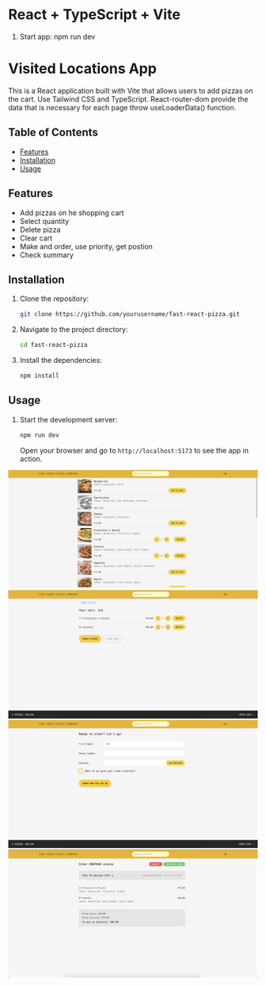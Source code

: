 # React + TypeScript + Vite

1. Start app: npm run dev

# Visited Locations App

This is a React application built with Vite that allows users to add pizzas on the cart. Use Tailwind CSS and TypeScript. React-router-dom provide the data that is necessary for each page throw useLoaderData() function.

## Table of Contents

-   [Features](#features)
-   [Installation](#installation)
-   [Usage](#usage)

## Features

-   Add pizzas on he shopping cart
-   Select quantity
-   Delete pizza
-   Clear cart
-   Make and order, use priority, get postion
-   Check summary

## Installation

1. Clone the repository:
    ```bash
    git clone https://github.com/yourusername/fast-react-pizza.git
    ```
2. Navigate to the project directory:
    ```bash
    cd fast-react-pizza
    ```
3. Install the dependencies:
    ```bash
    npm install
    ```

## Usage

1. Start the development server:
    ```bash
    npm run dev
    ```
    Open your browser and go to `http://localhost:5173` to see the app in action.

![App Example Image](public/5B0D0397-1945-4EFF-BBEB-9510697448E5_1_201_a.jpeg)
![App Example Image](public/786671C8-0970-4ED7-AD4C-57810E4B9D35_1_201_a.jpeg)
![App Example Image](public/9ABE557D-7D9B-4ABA-BC75-496C4714AB16_1_201_a.jpeg)
![App Example Image](public/E0E933FC-23D2-40B3-A443-FB3AD78D8C41_1_201_a.jpeg)
